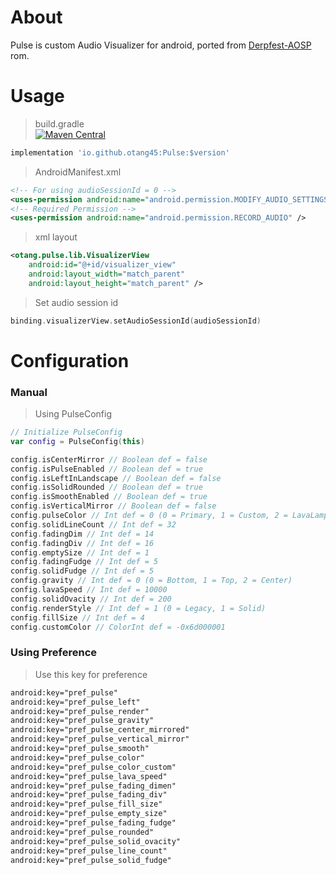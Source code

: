 # About
Pulse is custom Audio Visualizer for android, ported from [Derpfest-AOSP](https://github.com/DerpFest-AOSP) rom.

# Usage
> build.gradle \
[![Maven Central](https://maven-badges.herokuapp.com/maven-central/io.github.otang45/Pulse/badge.svg?style=flat)](https://central.sonatype.com/namespace/io.github.otang45)
```gradle
implementation 'io.github.otang45:Pulse:$version'
```
> AndroidManifest.xml
```xml
<!-- For using audioSessionId = 0 -->
<uses-permission android:name="android.permission.MODIFY_AUDIO_SETTINGS" />
<!-- Required Permission -->
<uses-permission android:name="android.permission.RECORD_AUDIO" />
```
> xml layout
```xml
<otang.pulse.lib.VisualizerView
    android:id="@+id/visualizer_view"
    android:layout_width="match_parent"
    android:layout_height="match_parent" />
```
> Set audio session id
```kt
binding.visualizerView.setAudioSessionId(audioSessionId)
```

# Configuration
### Manual
> Using PulseConfig
```kt
// Initialize PulseConfig
var config = PulseConfig(this)

config.isCenterMirror // Boolean def = false
config.isPulseEnabled // Boolean def = true
config.isLeftInLandscape // Boolean def = false
config.isSolidRounded // Boolean def = true
config.isSmoothEnabled // Boolean def = true
config.isVerticalMirror // Boolean def = false
config.pulseColor // Int def = 0 (0 = Primary, 1 = Custom, 2 = LavaLamp)
config.solidLineCount // Int def = 32
config.fadingDim // Int def = 14
config.fadingDiv // Int def = 16
config.emptySize // Int def = 1
config.fadingFudge // Int def = 5
config.solidFudge // Int def = 5
config.gravity // Int def = 0 (0 = Bottom, 1 = Top, 2 = Center)
config.lavaSpeed // Int def = 10000
config.solidOvacity // Int def = 200
config.renderStyle // Int def = 1 (0 = Legacy, 1 = Solid)
config.fillSize // Int def = 4
config.customColor // ColorInt def = -0x6d000001
```

### Using Preference
> Use this key for preference
```xml
android:key="pref_pulse"
android:key="pref_pulse_left"
android:key="pref_pulse_render"
android:key="pref_pulse_gravity"
android:key="pref_pulse_center_mirrored"
android:key="pref_pulse_vertical_mirror"
android:key="pref_pulse_smooth"
android:key="pref_pulse_color"
android:key="pref_pulse_color_custom"
android:key="pref_pulse_lava_speed"
android:key="pref_pulse_fading_dimen"
android:key="pref_pulse_fading_div"
android:key="pref_pulse_fill_size"
android:key="pref_pulse_empty_size"
android:key="pref_pulse_fading_fudge"
android:key="pref_pulse_rounded"
android:key="pref_pulse_solid_ovacity"
android:key="pref_pulse_line_count"
android:key="pref_pulse_solid_fudge"
```


